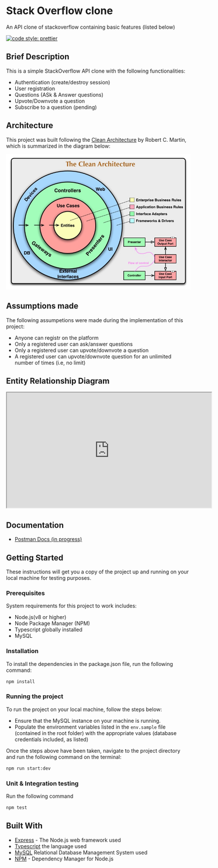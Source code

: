 # Stack Overflow clone

An API clone of stackoverflow containing basic features (listed below)

[![code style: prettier](https://img.shields.io/badge/code_style-prettier-ff69b4.svg?style=flat-square)](https://github.com/prettier/prettier)

## Brief Description

This is a simple StackOverflow API clone with the following functionalities:

- Authentication (create/destroy session)
- User registration
- Questions (ASk & Answer questions)
- Upvote/Downvote a question
- Subscribe to a question (pending)

## Architecture

This project was built following the [Clean Architecture](https://blog.cleancoder.com/uncle-bob/2012/08/13/the-clean-architecture.html) by Robert C. Martin, which is summarized in the diagram below:

![clean architecture](./docs/CleanArchitecture.jpg)

## Assumptions made

The following assumpetions were made during the implementation of this project:

- Anyone can registr on the platform
- Only a registered user can ask/answer questions
- Only a registered user can upvote/downvote a question
- A registered user can upvote/downvote question for an unlimited number of times (i.e, no limit)

## Entity Relationship Diagram

 <iframe width="560" height="315" src='https://dbdiagram.io/embed/60633897ecb54e10c33df7e0'> </iframe>

## Documentation

- [Postman Docs (in progress)](https://www.getpostman.com/collections/e056dbca4f2f44959df6)

## Getting Started

These instructions will get you a copy of the project up and running on your local machine for testing purposes.

### Prerequisites

System requirements for this project to work includes:

- Node.js(v8 or higher)
- Node Package Manager (NPM)
- Typescript globally installed
- MySQL

### Installation

To install the dependencies in the package.json file, run the following command:

```bash
npm install
```

### Running the project

To run the project on your local machine, follow the steps below:

- Ensure that the MySQL instance on your machine is running.
- Populate the environment variables listed in the `env.sample` file (contained in the root folder) with the appropriate values (database credentials included, as listed)

Once the steps above have been taken, navigate to the project directory and run the following command on the terminal:

```bash
npm run start:dev
```

### Unit & Integration testing

Run the following command

```bash
npm test
```

## Built With

- [Express](https://expressjs.com/) - The Node.js web framework used
- [Typescript](https://www.typescriptlang.org/) the language used
- [MySQL](https://www.mysql.com/) Relational Database Management System used
- [NPM](https://www.npmjs.com/) - Dependency Manager for Node.js
